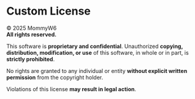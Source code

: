 # Custom License

© 2025 MommyW6  
**All rights reserved.**  

This software is **proprietary and confidential**. Unauthorized **copying, distribution, modification, or use** of this software, in whole or in part, is **strictly prohibited**.  

No rights are granted to any individual or entity **without explicit written permission** from the copyright holder.  

Violations of this license **may result in legal action**.
